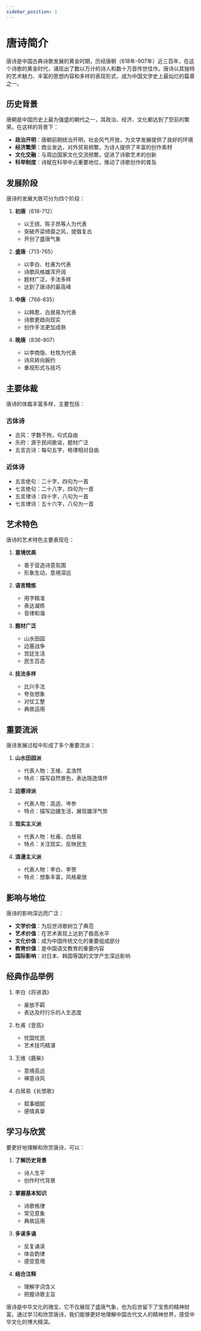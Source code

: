 ```yaml
---
sidebar_position: 1
---
```


# 唐诗简介

唐诗是中国古典诗歌发展的黄金时期，历经唐朝（618年-907年）近三百年，在这个诗歌的黄金时代，涌现出了数以万计的诗人和数十万首传世佳作。唐诗以其独特的艺术魅力、丰富的思想内容和多样的表现形式，成为中国文学史上最灿烂的篇章之一。

## 历史背景

唐朝是中国历史上最为强盛的朝代之一，其政治、经济、文化都达到了空前的繁荣。在这样的背景下：

- **政治开明**：唐朝前期统治开明，社会风气开放，为文学发展提供了良好的环境
- **经济繁荣**：商业发达，对外贸易频繁，为诗人提供了丰富的创作素材
- **文化交融**：与周边国家文化交流频繁，促进了诗歌艺术的创新
- **科举制度**：诗赋在科举中占重要地位，推动了诗歌创作的普及

## 发展阶段

唐诗的发展大致可分为四个阶段：

1. **初唐**（618-712）
   - 以王绩、陈子昂等人为代表
   - 突破齐梁绮靡之风，提倡复古
   - 开创了盛唐气象

2. **盛唐**（713-765）
   - 以李白、杜甫为代表
   - 诗歌风格雄浑开阔
   - 题材广泛，手法多样
   - 达到了唐诗的最高峰

3. **中唐**（766-835）
   - 以韩愈、白居易为代表
   - 诗歌更趋向现实
   - 创作手法更加成熟

4. **晚唐**（836-907）
   - 以李商隐、杜牧为代表
   - 诗风转向婉约
   - 重视形式与技巧

## 主要体裁

唐诗的体裁丰富多样，主要包括：

### 古体诗
- 古风：字数不拘，句式自由
- 乐府：源于民间歌谣，题材广泛
- 五言古诗：每句五字，格律相对自由

### 近体诗
- 五言绝句：二十字，四句为一首
- 七言绝句：二十八字，四句为一首
- 五言律诗：四十字，八句为一首
- 七言律诗：五十六字，八句为一首

## 艺术特色

唐诗的艺术特色主要表现在：

1. **意境优美**
   - 善于营造诗意氛围
   - 形象生动，意境深远

2. **语言精炼**
   - 用字精准
   - 表达凝练
   - 音律和谐

3. **题材广泛**
   - 山水田园
   - 边塞战争
   - 宫廷生活
   - 民生百态

4. **技法多样**
   - 比兴手法
   - 夸张想象
   - 对仗工整
   - 典故运用

## 重要流派

唐诗发展过程中形成了多个重要流派：

1. **山水田园派**
   - 代表人物：王维、孟浩然
   - 特点：描写自然景色，表达隐逸情怀

2. **边塞诗派**
   - 代表人物：高适、岑参
   - 特点：描写边疆生活，展现雄浑气势

3. **现实主义派**
   - 代表人物：杜甫、白居易
   - 特点：关注现实，反映民生

4. **浪漫主义派**
   - 代表人物：李白、李贺
   - 特点：想象丰富，风格豪放

## 影响与地位

唐诗的影响深远而广泛：

- **文学价值**：为后世诗歌树立了典范
- **艺术价值**：在艺术表现上达到了极高水平
- **文化价值**：成为中国传统文化的重要组成部分
- **教育价值**：是中国语文教育的重要内容
- **国际影响**：对日本、韩国等国的文学产生深远影响

## 经典作品举例

1. 李白《将进酒》
   - 豪放不羁
   - 表达及时行乐的人生态度

2. 杜甫《登高》
   - 忧国忧民
   - 艺术技巧精湛

3. 王维《鹿柴》
   - 意境高远
   - 禅意诗风

4. 白居易《长恨歌》
   - 叙事细腻
   - 感情真挚

## 学习与欣赏

要更好地理解和欣赏唐诗，可以：

1. **了解历史背景**
   - 诗人生平
   - 创作时代背景

2. **掌握基本知识**
   - 诗歌格律
   - 常见意象
   - 典故运用

3. **多读多诵**
   - 反复诵读
   - 体会韵律
   - 感受意境

4. **结合注释**
   - 理解字词含义
   - 把握诗歌主旨

唐诗是中华文化的瑰宝，它不仅展现了盛唐气象，也为后世留下了宝贵的精神财富。通过学习和欣赏唐诗，我们能够更好地理解中国古代文人的精神世界，感受中华文化的博大精深。 